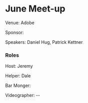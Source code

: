 # June Meet-up

Venue: Adobe

Sponsor: 

Speakers: Daniel Hug, Patrick Kettner


### Roles

Host: Jeremy

Helper: Dale

Bar Monger: 

Videographer: --
